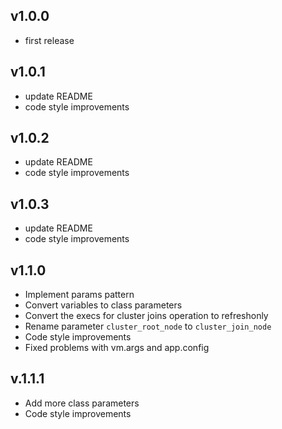 
## v1.0.0

* first release

## v1.0.1

* update README
* code style improvements

## v1.0.2

* update README
* code style improvements

## v1.0.3

* update README
* code style improvements

## v1.1.0

* Implement params pattern
* Convert variables to class parameters
* Convert the execs for cluster joins operation to refreshonly
* Rename parameter `cluster_root_node` to `cluster_join_node`
* Code style improvements
* Fixed problems with vm.args and app.config

## v.1.1.1

* Add more class parameters
* Code style improvements

